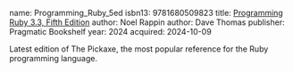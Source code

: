 name: Programming_Ruby_5ed
isbn13: 9781680509823
title: [Programming Ruby 3.3, Fifth Edition](https://pragprog.com/titles/ruby5/programming-ruby-3-3-5th-edition/)
author: Noel Rappin
author: Dave Thomas
publisher: Pragmatic Bookshelf
year: 2024
acquired: 2024-10-09

Latest edition of The Pickaxe, the most popular reference for the Ruby
programming language.
